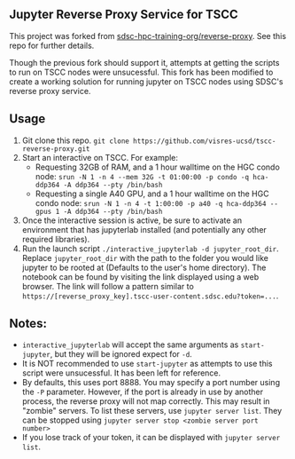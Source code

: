 ## Jupyter Reverse Proxy Service for TSCC

This project was forked from [sdsc-hpc-training-org/reverse-proxy](https://github.com/sdsc-hpc-training-org/reverse-proxy). See this repo for further details.

Though the previous fork should support it, attempts at getting the scripts to run on TSCC nodes were unsucessful. This fork has been modified to create a working solution for running jupyter on TSCC nodes using SDSC's reverse proxy service.

## Usage

1. Git clone this repo. `git clone https://github.com/visres-ucsd/tscc-reverse-proxy.git`
2. Start an interactive on TSCC. For example:
    - Requesting 32GB of RAM, and a 1 hour walltime on the HGC condo node: `srun -N 1 -n 4 --mem 32G -t 01:00:00 -p condo -q hca-ddp364 -A ddp364 --pty /bin/bash`
    - Requesting a single A40 GPU, and a 1 hour walltime on the HGC condo node: `srun -N 1 -n 4 -t 1:00:00 -p a40 -q hca-ddp364 --gpus 1 -A ddp364 --pty /bin/bash`
3. Once the interactive session is active, be sure to activate an environment that has jupyterlab installed (and potentially any other required libraries).
4. Run the launch script `./interactive_jupyterlab -d jupyter_root_dir`. Replace `jupyter_root_dir` with the path to the folder you would like jupyter to be rooted at (Defaults to the user's home directory). The notebook can be found by visiting the link displayed using a web browser. The link will follow a pattern similar to `https://[reverse_proxy_key].tscc-user-content.sdsc.edu?token=...`.

## Notes: 
- `interactive_jupyterlab` will accept the same arguments as `start-jupyter`, but they will be ignored expect for `-d`.
- It is NOT recommended to use `start-jupyter` as attempts to use this script were unsucessful. It has been left for reference.
- By defaults, this uses port 8888. You may specify a port number using the `-P` parameter. However, if the port is already in use by another process, the reverse proxy will not map correctly. This may result in "zombie" servers. To list these servers, use `jupyter server list`. They can be stopped using `jupyter server stop <zombie server port number>`
- If you lose track of your token, it can be displayed with `jupyter server list`.